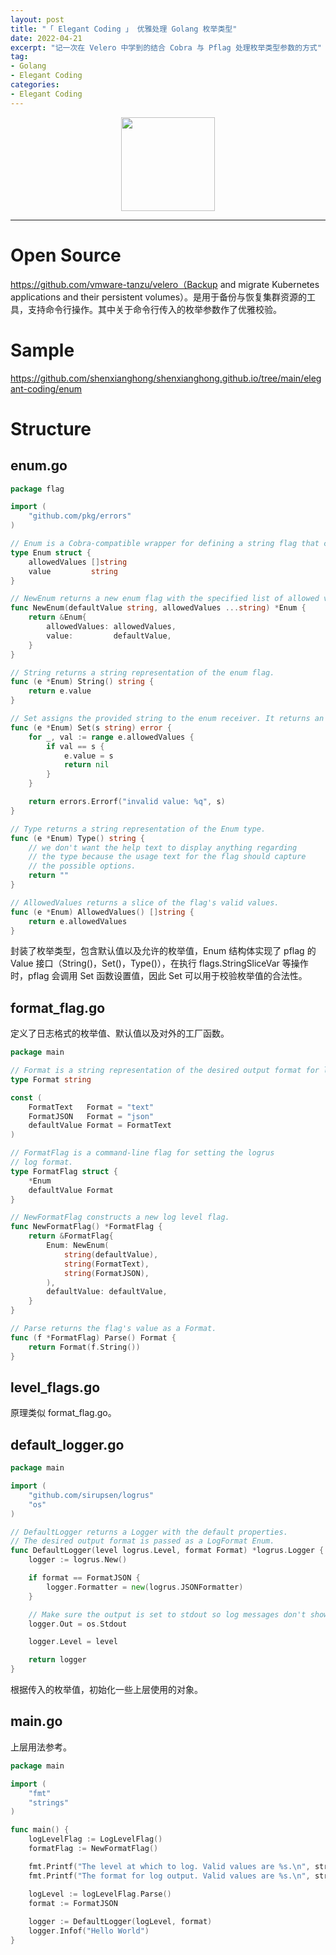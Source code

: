 ```yaml
---
layout: post
title: "「 Elegant Coding 」 优雅处理 Golang 枚举类型"
date: 2022-04-21
excerpt: "记一次在 Velero 中学到的结合 Cobra 与 Pflag 处理枚举类型参数的方式"
tag:
- Golang
- Elegant Coding
categories:
- Elegant Coding
---
```


<div align=center><img width="150" style="border: 0px" src="https://go.dev/images/go-logo-blue.svg"></div>

------

# Open Source

https://github.com/vmware-tanzu/velero（Backup and migrate Kubernetes applications and their persistent volumes）。是用于备份与恢复集群资源的工具，支持命令行操作。其中关于命令行传入的枚举参数作了优雅校验。

# Sample

https://github.com/shenxianghong/shenxianghong.github.io/tree/main/elegant-coding/enum

# Structure

## enum.go

```go
package flag

import (
	"github.com/pkg/errors"
)

// Enum is a Cobra-compatible wrapper for defining a string flag that can be one of a specified set of values.
type Enum struct {
	allowedValues []string
	value         string
}

// NewEnum returns a new enum flag with the specified list of allowed values, and the specified default value if none is set.
func NewEnum(defaultValue string, allowedValues ...string) *Enum {
	return &Enum{
		allowedValues: allowedValues,
		value:         defaultValue,
	}
}

// String returns a string representation of the enum flag.
func (e *Enum) String() string {
	return e.value
}

// Set assigns the provided string to the enum receiver. It returns an error if the string is not an allowed value.
func (e *Enum) Set(s string) error {
	for _, val := range e.allowedValues {
		if val == s {
			e.value = s
			return nil
		}
	}

	return errors.Errorf("invalid value: %q", s)
}

// Type returns a string representation of the Enum type.
func (e *Enum) Type() string {
	// we don't want the help text to display anything regarding
	// the type because the usage text for the flag should capture
	// the possible options.
	return ""
}

// AllowedValues returns a slice of the flag's valid values.
func (e *Enum) AllowedValues() []string {
	return e.allowedValues
}
```

封装了枚举类型，包含默认值以及允许的枚举值，Enum 结构体实现了 pflag 的 Value 接口（String()，Set()，Type()），在执行 flags.StringSliceVar 等操作时，pflag 会调用 Set 函数设置值，因此 Set 可以用于校验枚举值的合法性。

## format_flag.go

定义了日志格式的枚举值、默认值以及对外的工厂函数。

```go
package main

// Format is a string representation of the desired output format for logs
type Format string

const (
	FormatText   Format = "text"
	FormatJSON   Format = "json"
	defaultValue Format = FormatText
)

// FormatFlag is a command-line flag for setting the logrus
// log format.
type FormatFlag struct {
	*Enum
	defaultValue Format
}

// NewFormatFlag constructs a new log level flag.
func NewFormatFlag() *FormatFlag {
	return &FormatFlag{
		Enum: NewEnum(
			string(defaultValue),
			string(FormatText),
			string(FormatJSON),
		),
		defaultValue: defaultValue,
	}
}

// Parse returns the flag's value as a Format.
func (f *FormatFlag) Parse() Format {
	return Format(f.String())
}
```

## level_flags.go

原理类似 format_flag.go。

## default_logger.go

```go
package main

import (
	"github.com/sirupsen/logrus"
	"os"
)

// DefaultLogger returns a Logger with the default properties.
// The desired output format is passed as a LogFormat Enum.
func DefaultLogger(level logrus.Level, format Format) *logrus.Logger {
	logger := logrus.New()

	if format == FormatJSON {
		logger.Formatter = new(logrus.JSONFormatter)
	}

	// Make sure the output is set to stdout so log messages don't show up as errors in cloud log dashboards.
	logger.Out = os.Stdout

	logger.Level = level

	return logger
}
```

根据传入的枚举值，初始化一些上层使用的对象。

## main.go

上层用法参考。

```go
package main

import (
	"fmt"
	"strings"
)

func main() {
	logLevelFlag := LogLevelFlag()
	formatFlag := NewFormatFlag()

	fmt.Printf("The level at which to log. Valid values are %s.\n", strings.Join(logLevelFlag.AllowedValues(), ", "))
	fmt.Printf("The format for log output. Valid values are %s.\n", strings.Join(formatFlag.AllowedValues(), ", "))

	logLevel := logLevelFlag.Parse()
	format := FormatJSON
	
	logger := DefaultLogger(logLevel, format)
	logger.Infof("Hello World")
}
```

